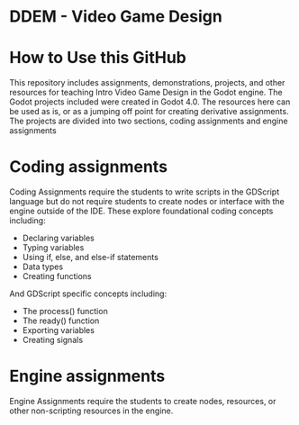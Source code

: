 # DDEM - Video Game Design


# How to Use this GitHub

This repository includes assignments, demonstrations, projects, and other resources for teaching Intro Video Game Design in the Godot engine. The Godot projects included were created in Godot 4.0. The resources here can be used as is, or as a jumping off point for creating derivative assignments. The projects are divided into two sections, coding assignments and engine assignments


# Coding assignments

Coding Assignments require the students to write scripts in the GDScript language but do not require students to create nodes or interface with the engine outside of the IDE. These explore foundational coding concepts including:

* Declaring variables
* Typing variables
* Using if, else, and else-if statements
* Data types
* Creating functions

And GDScript specific concepts including:

* The process() function
* The ready() function
* Exporting variables
* Creating signals


# Engine assignments

Engine Assignments require the students to create nodes, resources, or other non-scripting resources in the engine. 
